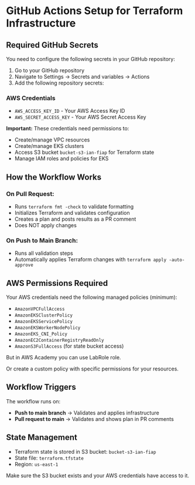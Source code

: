 # GitHub Actions Setup for Terraform Infrastructure

## Required GitHub Secrets

You need to configure the following secrets in your GitHub repository:

1. Go to your GitHub repository
2. Navigate to Settings → Secrets and variables → Actions
3. Add the following repository secrets:

### AWS Credentials
- `AWS_ACCESS_KEY_ID` - Your AWS Access Key ID
- `AWS_SECRET_ACCESS_KEY` - Your AWS Secret Access Key

**Important:** These credentials need permissions to:
- Create/manage VPC resources
- Create/manage EKS clusters
- Access S3 bucket `bucket-s3-ian-fiap` for Terraform state
- Manage IAM roles and policies for EKS

## How the Workflow Works

### On Pull Request:
- Runs `terraform fmt -check` to validate formatting
- Initializes Terraform and validates configuration
- Creates a plan and posts results as a PR comment
- Does NOT apply changes

### On Push to Main Branch:
- Runs all validation steps
- Automatically applies Terraform changes with `terraform apply -auto-approve`

## AWS Permissions Required

Your AWS credentials need the following managed policies (minimum):
- `AmazonVPCFullAccess`
- `AmazonEKSClusterPolicy`
- `AmazonEKSServicePolicy`
- `AmazonEKSWorkerNodePolicy`
- `AmazonEKS_CNI_Policy`
- `AmazonEC2ContainerRegistryReadOnly`
- `AmazonS3FullAccess` (for state bucket access)
 
But in AWS Academy you can use LabRole role.

Or create a custom policy with specific permissions for your resources.

## Workflow Triggers

The workflow runs on:
- **Push to main branch** → Validates and applies infrastructure
- **Pull request to main** → Validates and shows plan in PR comments

## State Management

- Terraform state is stored in S3 bucket: `bucket-s3-ian-fiap`
- State file: `terraform.tfstate`
- Region: `us-east-1`

Make sure the S3 bucket exists and your AWS credentials have access to it.